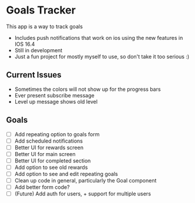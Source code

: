 # Goals Tracker 

This app is a way to track goals 

- Includes push notifications that work on ios using the new features in IOS 16.4
- Still in development 
- Just a fun project for mostly myself to use, so don't take it too serious :)

## Current Issues
- Sometimes the colors will not show up for the progress bars 
- Ever present subscribe message 
- Level up message shows old level 

## Goals
- [ ] Add repeating option to goals form 
- [ ] Add scheduled notifications 
- [ ] Better UI for rewards screen 
- [ ] Better UI for main screen 
- [ ] Better UI for completed section
- [ ] Add option to see old rewards 
- [ ] Add option to see and edit repeating goals 
- [ ] Clean up code in general, particularly the Goal component
- [ ] Add better form code?
- [ ] (Future) Add auth for users, + support for multiple users